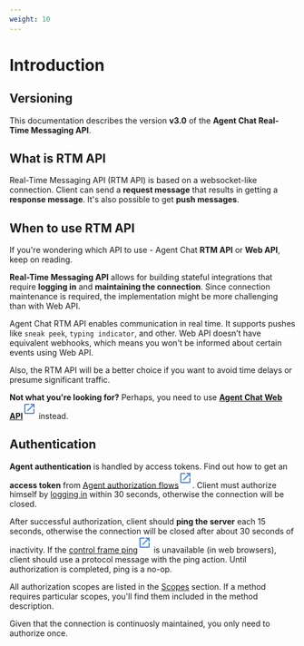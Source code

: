 ```yaml
---
weight: 10
---
```



# Introduction

## Versioning

This documentation describes the version **v3.0** of the **Agent Chat Real-Time Messaging API**.

## What is RTM API
Real-Time Messaging API (RTM API) is based on a websocket-like connection. Client can send a **request message** that results in getting a **response message**. It's also possible to get **push messages**.

## When to use RTM API
If you're wondering which API to use - Agent Chat **RTM API** or **Web API**, keep on reading.

**Real-Time Messaging API** allows for building stateful integrations that require **logging in** and **maintaining the connection**. Since connection maintenance is required, the implementation might be more challenging than with Web API.

Agent Chat RTM API enables communication in real time. It supports pushes like `sneak peek`, `typing indicator`, and other. Web API doesn’t have equivalent webhooks, which means you won't be informed about certain events using Web API. 

Also, the RTM API will be a better choice if you want to avoid time delays or presume significant traffic. 

**Not what you're looking for?** Perhaps, you need to use [**Agent Chat Web API**](../agent-chat-web-api)<sup>[![LiveChat Link](link.svg)](../agent-chat-web-api)</sup> instead.

## Authentication

**Agent authentication** is handled by access tokens. Find out how to get an **access token** from [Agent authorization flows](../authorization/#agent-authorization-flows)<sup>[![LiveChat Link](link.svg)](../authorization/#agent-authorization-flows)</sup>. Client must authorize himself by [logging in](#login) within 30 seconds, otherwise the connection will be closed.

After successful authorization, client should **ping the server** each 15 seconds, otherwise the connection will be closed after about 30 seconds of inactivity. If the [control frame ping](https://tools.ietf.org/html/rfc6455#section-5.5.2)<sup>[![LiveChat Link](link.svg)](https://tools.ietf.org/html/rfc6455#section-5.5.2)</sup> is unavailable (in web browsers), client should use a protocol message with the ping action. Until authorization is completed, ping is a no-op. 

All authorization scopes are listed in the [Scopes](#scopes) section. If a method requires particular scopes, you'll find them included in the method description. 

Given that the connection is continuosly maintained, you only need to authorize once. 